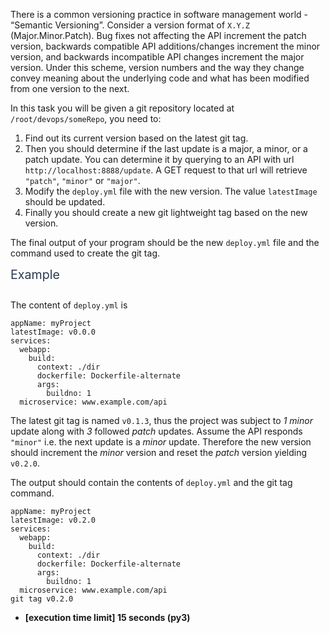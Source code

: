 <div class="markdown -arial"><p>There is a common versioning practice in software management world - “Semantic Versioning”. Consider a version format of <code>X.Y.Z</code> (Major.Minor.Patch). Bug fixes not affecting the API increment the patch version, backwards compatible API additions/changes increment the minor version, and backwards incompatible API changes increment the major version. Under this scheme, version numbers and the way they change convey meaning about the underlying code and what has been modified from one version to the next.</p>
<p>In this task you will be given a git repository located at <code>/root/devops/someRepo</code>, you need to:</p>
<ol>
<li>Find out its current version based on the latest git tag.</li>
<li>Then you should determine if the last update is a major, a minor, or a patch update. You can determine it by querying to an API with url <code>http://localhost:8888/update</code>.  A GET request to that url will retrieve  <code>"patch"</code>, <code>"minor"</code> or <code>"major"</code>.</li>
<li>Modify the <code>deploy.yml</code> file with the new version. The value <code>latestImage</code> should be updated.</li>
<li>Finally you should create a new git lightweight tag based on the new version.</li>
</ol>
<p>The final output of your program should be the new <code>deploy.yml</code> file and the command used to create the git tag.</p>
<p><span class="markdown--header" style="color:#2b3b52;font-size:1.4em">Example</span></p>
<p><img src="https://codesignal.s3.amazonaws.com/tasks/semanticVersioning/img/example.png?_tm=1589878695878" alt=""></p>
<p>The content of <code>deploy.yml</code> is</p>
<pre><code>appName: myProject
latestImage: v0.0.0
services:
  webapp:
    build:
      context: ./dir
      dockerfile: Dockerfile-alternate
      args:
        buildno: 1
  microservice: www.example.com/api
</code></pre>
<p>The latest git tag is named <code>v0.1.3</code>, thus the project was subject to <em>1</em> <em>minor</em> update along with <em>3</em> followed <em>patch</em> updates. Assume the API responds <code>"minor"</code> i.e. the next update is a <em>minor</em> update. Therefore the new version should increment the <em>minor</em> version and reset the <em>patch</em> version yielding <code>v0.2.0</code>.</p>
<p>The output should contain the contents of <code>deploy.yml</code> and the git tag command.</p>
<pre><code>appName: myProject
latestImage: v0.2.0
services:
  webapp:
    build:
      context: ./dir
      dockerfile: Dockerfile-alternate
      args:
        buildno: 1
  microservice: www.example.com/api
git tag v0.2.0
</code></pre>
<ul>
<li><strong>[execution time limit] 15 seconds (py3)</strong></li>
</ul>
</div>